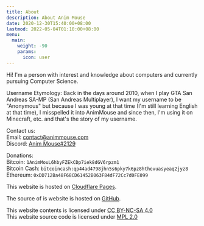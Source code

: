 ```yaml
---
title: About
description: About Anim Mouse
date: 2020-12-30T15:40:00+08:00
lastmod: 2022-05-04T01:10:00+08:00
menu:
  main:
    weight: -90
    params:
      icon: user
---
```

Hi! I'm a person with interest and knowledge about computers and currently pursuing Computer Science.

Username Etymology:
Back in the days around 2010, when I play GTA San Andreas SA-MP (San Andreas Multiplayer), I want my username to be "Anonymous" but because I was young at that time (I'm still learning English at that time), I misspelled it into AnimMouse and since then, I'm using it on Minecraft, etc. and that's the story of my username.

Contact us:\
Email: [contact@animmouse.com](mailto:contact@animmouse.com)\
Discord: [Anim Mouse#2129](https://discordapp.com/users/879284380596596746)

Donations:\
Bitcoin: `1AnimMouL6hbyFZEkCDp7iek8dGV6rpzm1`\
Bitcoin Cash: `bitcoincash:qp44ad4798jhn5s6pky7k6pz8hthevuasyeaq2jyz8`\
Ethereum: `0xDD712Ba48F68CD61452B063F84dF72Cc7d0FE099`

This website is hosted on [Cloudflare Pages](https://pages.cloudflare.com).

The source of is website is hosted on [GitHub](https://github.com/AnimMouse/animmouse-website).

This website contents is licensed under [CC BY-NC-SA 4.0](https://creativecommons.org/licenses/by-nc-sa/4.0/)\
This website source code is licensed under [MPL 2.0](https://www.mozilla.org/en-US/MPL/2.0/)
